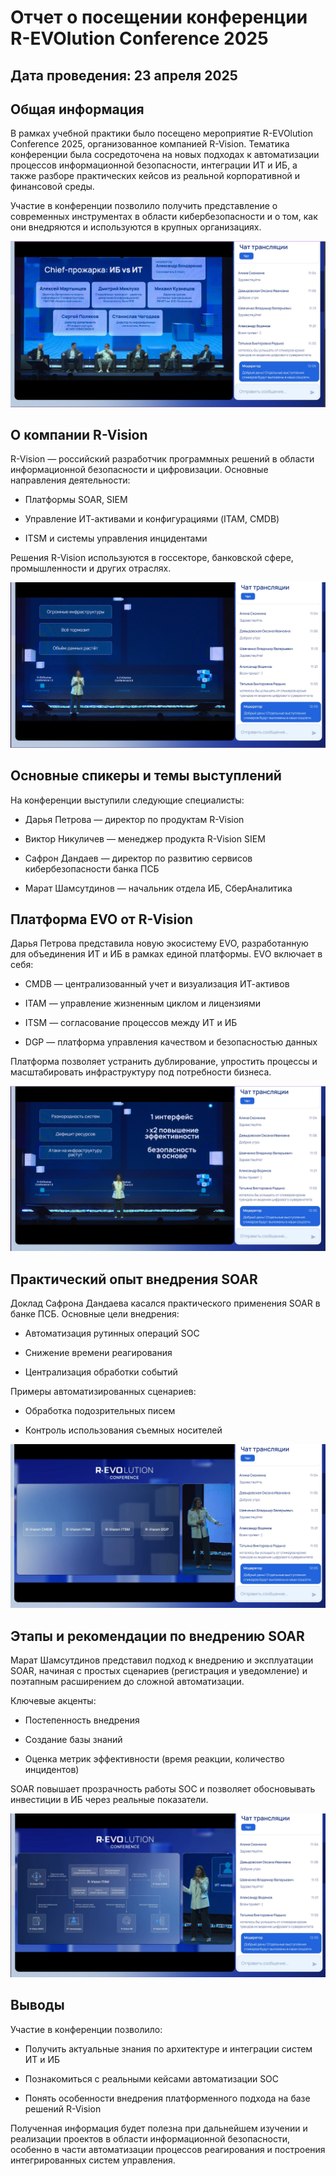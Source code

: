 # Отчет о посещении конференции R-EVOlution Conference 2025

## Дата проведения: 23 апреля 2025

## Общая информация

В рамках учебной практики было посещено мероприятие R-EVOlution Conference 2025, организованное компанией R-Vision. Тематика конференции была сосредоточена на новых подходах к автоматизации процессов информационной безопасности, интеграции ИТ и ИБ, а также разборе практических кейсов из реальной корпоративной и финансовой среды.

Участие в конференции позволило получить представление о современных инструментах в области кибербезопасности и о том, как они внедряются и используются в крупных организациях.

![Скрин1](images/1.jpg)

## О компании R-Vision

R-Vision — российский разработчик программных решений в области информационной безопасности и цифровизации. Основные направления деятельности:

-   Платформы SOAR, SIEM
    
-   Управление ИТ-активами и конфигурациями (ITAM, CMDB)
    
-   ITSM и системы управления инцидентами
    

Решения R-Vision используются в госсекторе, банковской сфере, промышленности и других отраслях.

![Скрин2](images/2.jpg)

## Основные спикеры и темы выступлений

На конференции выступили следующие специалисты:

-   Дарья Петрова — директор по продуктам R-Vision
    
-   Виктор Никуличев — менеджер продукта R-Vision SIEM
    
-   Сафрон Дандаев — директор по развитию сервисов кибербезопасности банка ПСБ
    
-   Марат Шамсутдинов — начальник отдела ИБ, СберАналитика
    

## Платформа EVO от R-Vision

Дарья Петрова представила новую экосистему EVO, разработанную для объединения ИТ и ИБ в рамках единой платформы. EVO включает в себя:

-   CMDB — централизованный учет и визуализация ИТ-активов
    
-   ITAM — управление жизненным циклом и лицензиями
    
-   ITSM — согласование процессов между ИТ и ИБ
    
-   DGP — платформа управления качеством и безопасностью данных
    

Платформа позволяет устранить дублирование, упростить процессы и масштабировать инфраструктуру под потребности бизнеса.

![Скрин3](images/3.jpg)

## Практический опыт внедрения SOAR

Доклад Сафрона Дандаева касался практического применения SOAR в банке ПСБ. Основные цели внедрения:

-   Автоматизация рутинных операций SOC
    
-   Снижение времени реагирования
    
-   Централизация обработки событий
    

Примеры автоматизированных сценариев:

-   Обработка подозрительных писем
    
-   Контроль использования съемных носителей
  
![Скрин4](images/4.jpg)

## Этапы и рекомендации по внедрению SOAR

Марат Шамсутдинов представил подход к внедрению и эксплуатации SOAR, начиная с простых сценариев (регистрация и уведомление) и поэтапным расширением до сложной автоматизации.

Ключевые акценты:

-   Постепенность внедрения
    
-   Создание базы знаний
    
-   Оценка метрик эффективности (время реакции, количество инцидентов)
    

SOAR повышает прозрачность работы SOC и позволяет обосновывать инвестиции в ИБ через реальные показатели.

![Скрин5](images/5.jpg)

## Выводы

Участие в конференции позволило:

-   Получить актуальные знания по архитектуре и интеграции систем ИТ и ИБ
    
-   Познакомиться с реальными кейсами автоматизации SOC
    
-   Понять особенности внедрения платформенного подхода на базе решений R-Vision
    

Полученная информация будет полезна при дальнейшем изучении и реализации проектов в области информационной безопасности, особенно в части автоматизации процессов реагирования и построения интегрированных систем управления.
